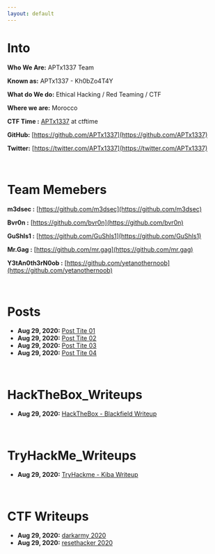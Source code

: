 ```yaml
---
layout: default
---
```


# Into

**Who We Are:** APTx1337 Team

**Known as:** APTx1337 - Kh0bZo4T4Y

**What do We do:** Ethical Hacking / Red Teaming / CTF

**Where we are:** Morocco

**CTF Time :** [APTx1337](https://ctftime.org/team/130689) at ctftime

**GitHub:** [https://github.com/APTx1337](https://github.com/APTx1337)

**Twitter:** [https://twitter.com/APTx1337](https://twitter.com/APTx1337)

<br clear="left"/>


# Team Memebers

**m3dsec :** [https://github.com/m3dsec](https://github.com/m3dsec)

**Bvr0n :** [https://github.com/bvr0n](https://github.com/bvr0n)

**GuShls1 :** [https://github.com/GuShls1](https://github.com/GuShls1)

**Mr.Gag :** [https://github.com/mr.gag](https://github.com/mr.gag)

**Y3tAn0th3rN0ob :** [https://github.com/yetanothernoob](https://github.com/yetanothernoob)

<br clear="left">

# Posts

- **Aug 29, 2020:** [Post Tite 01](./posts/post01.md)
- **Aug 29, 2020:** [Post Tite 02](./posts/post02.md)
- **Aug 29, 2020:** [Post Tite 03](./posts/post03.md)
- **Aug 29, 2020:** [Post Tite 04](./posts/post04.md)

<br clear="left">

# HackTheBox_Writeups

- **Aug 29, 2020:** [HackTheBox - Blackfield Writeup](./posts/htb/blackfield.md)

<br clear="left">

# TryHackMe_Writeups

- **Aug 29, 2020:** [TryHackme - Kiba Writeup](./posts/thm/kiba.md)

<br clear="left">

# CTF Writeups

- **Aug 29, 2020:** [darkarmy 2020](./posts/ctf/darkarmy.md)
- **Aug 29, 2020:** [resethacker 2020](./posts/ctf/resethacker.md)

